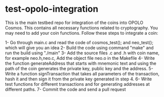# test-opolo-integration


This is the main testbed repo for integration of the coins into OPOLO Cosmos. This contains all necessary functions related to cryptography. You may need to add your coin functions. Follow these steps to integrate a coin:

1- Go through main.c and read the code of  cosmos_test(); and neo_test(); which will give you an idea
2- Build the code using command "make" and run the build using "./main"
3- Add the source files .c and .h with coin name, for example neo.h,neo.c, Add the object file neo.o in the Makefile
4- Write the function generateAddress that starts with mnemonic text and using the path of the coin generates the private key, public key and the address.
5- Write a function signTransaction that takes all parameters of the transaction, hash it and then sign it from the private key generated in step 4. 
6- Write test functions for different transactions and for generating addresses at different paths.
7- Commit the code and send a pull request